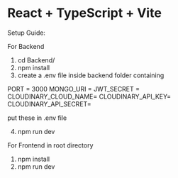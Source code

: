 # React + TypeScript + Vite

Setup Guide:

For Backend

1) cd Backend/
2) npm install
3) create a .env file inside backend folder containing

PORT = 3000
MONGO_URI = 
JWT_SECRET = 
CLOUDINARY_CLOUD_NAME=
CLOUDINARY_API_KEY=
CLOUDINARY_API_SECRET=

put these in .env file

4) npm run dev




For Frontend
in root directory

1) npm install
2) npm run dev





